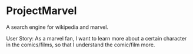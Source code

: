 # ProjectMarvel
A search engine for wikipedia and marvel.

User Story: As a marvel fan, I want to learn more about a certain character in the comics/films, so that I understand the comic/film more.

